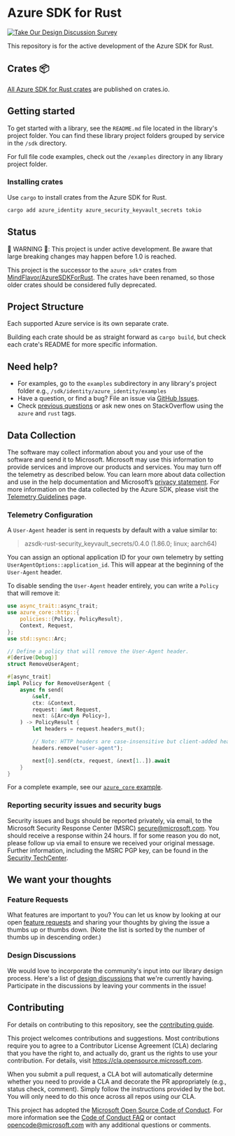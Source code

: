# Azure SDK for Rust

[![Take Our Design Discussion Survey](https://img.shields.io/badge/Take%20Our%20Design%20Discussion%20Survey-008000?style=flat&link=https://www.surveymonkey.com/r/repo-badge)](https://www.surveymonkey.com/r/repo-badge)

This repository is for the active development of the Azure SDK for Rust.

## Crates 📦

[All Azure SDK for Rust crates](https://crates.io/users/azure-sdk) are published on crates.io.

## Getting started

To get started with a library, see the `README.md` file located in the library's project folder. You can find these library project folders grouped by service in the `/sdk` directory.

For full file code examples, check out the `/examples` directory in any library project folder.

### Installing crates

Use `cargo` to install crates from the Azure SDK for Rust.

```sh
cargo add azure_identity azure_security_keyvault_secrets tokio
```

## Status

🚨 WARNING 🚨: This project is under active development. Be aware that large breaking changes may happen before 1.0 is reached.

This project is the successor to the `azure_sdk*` crates from [MindFlavor/AzureSDKForRust](https://github.com/MindFlavor/AzureSDKForRust). The crates have been renamed, so those older crates should be considered fully deprecated.

## Project Structure

Each supported Azure service is its own separate crate.

Building each crate should be as straight forward as `cargo build`, but check each crate's README for more specific information.

## Need help?

- For examples, go to the `examples` subdirectory in any library's project folder e.g., `/sdk/identity/azure_identity/examples`
- Have a question, or find a bug? File an issue via [GitHub Issues](https://github.com/Azure/azure-sdk-for-rust/issues/new/choose).
- Check [previous questions](https://stackoverflow.com/questions/tagged/azure+rust) or ask new ones on StackOverflow using the `azure` and `rust` tags.

## Data Collection

The software may collect information about you and your use of the software and send it to Microsoft. Microsoft may use this information to provide services and improve our products and services. You may turn off the telemetry as described below. You can learn more about data collection and use in the help documentation and Microsoft’s [privacy statement](https://go.microsoft.com/fwlink/?LinkID=824704). For more information on the data collected by the Azure SDK, please visit the [Telemetry Guidelines](https://azure.github.io/azure-sdk/general_azurecore.html#telemetry-policy) page.

### Telemetry Configuration

A `User-Agent` header is sent in requests by default with a value similar to:

> azsdk-rust-security_keyvault_secrets/0.4.0 (1.86.0; linux; aarch64)

You can assign an optional application ID for your own telemetry by setting `UserAgentOptions::application_id`. This will appear at the beginning of the `User-Agent` header.

To disable sending the `User-Agent` header entirely, you can write a `Policy` that will remove it:

```rust no_run
use async_trait::async_trait;
use azure_core::http::{
    policies::{Policy, PolicyResult},
    Context, Request,
};
use std::sync::Arc;

// Define a policy that will remove the User-Agent header.
#[derive(Debug)]
struct RemoveUserAgent;

#[async_trait]
impl Policy for RemoveUserAgent {
    async fn send(
        &self,
        ctx: &Context,
        request: &mut Request,
        next: &[Arc<dyn Policy>],
    ) -> PolicyResult {
        let headers = request.headers_mut();

        // Note: HTTP headers are case-insensitive but client-added headers are normalized to lowercase.
        headers.remove("user-agent");

        next[0].send(ctx, request, &next[1..]).await
    }
}
```

For a complete example, see our [`azure_core` example](https://github.com/Azure/azure-sdk-for-rust/blob/main/sdk/core/azure_core/examples/core_remove_user_agent.rs).

### Reporting security issues and security bugs

Security issues and bugs should be reported privately, via email, to the Microsoft Security Response Center (MSRC) <secure@microsoft.com>. You should receive a response within 24 hours. If for some reason you do not, please follow up via email to ensure we received your original message. Further information, including the MSRC PGP key, can be found in the [Security TechCenter](https://www.microsoft.com/msrc/faqs-report-an-issue).

## We want your thoughts

### Feature Requests

What features are important to you? You can let us know by looking at our open [feature requests](https://github.com/Azure/azure-sdk-for-rust/issues?q=is%3Aopen+is%3Aissue+label%3Afeature-request+sort%3Areactions-%2B1-desc) and sharing your thoughts by giving the issue a thumbs up or thumbs down. (Note the list is sorted by the number of thumbs up in descending order.)

### Design Discussions

We would love to incorporate the community's input into our library design process. Here's a list of [design discussions](https://github.com/Azure/azure-sdk-for-rust/labels/design-discussion) that we're currently having. Participate in the discussions by leaving your comments in the issue!

## Contributing

For details on contributing to this repository, see the [contributing guide](https://github.com/Azure/azure-sdk-for-rust/blob/main/CONTRIBUTING.md).

This project welcomes contributions and suggestions.  Most contributions require you to agree to a
Contributor License Agreement (CLA) declaring that you have the right to, and actually do, grant us
the rights to use your contribution. For details, visit <https://cla.opensource.microsoft.com>.

When you submit a pull request, a CLA bot will automatically determine whether you need to provide
a CLA and decorate the PR appropriately (e.g., status check, comment). Simply follow the instructions
provided by the bot. You will only need to do this once across all repos using our CLA.

This project has adopted the [Microsoft Open Source Code of Conduct](https://opensource.microsoft.com/codeofconduct/).
For more information see the [Code of Conduct FAQ](https://opensource.microsoft.com/codeofconduct/faq/) or
contact [opencode@microsoft.com](mailto:opencode@microsoft.com) with any additional questions or comments.
